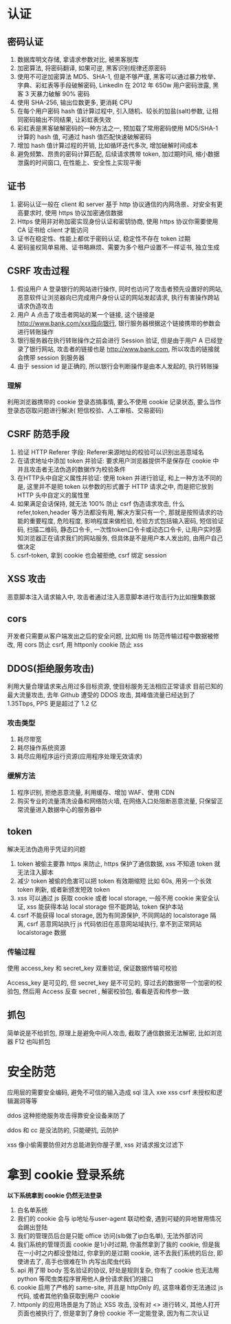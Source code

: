 # 认证

## 密码认证

1. 数据库明文存储, 拿请求参数对比, 被黑客脱库
2. 加密算法, 将密码翻译, 如果可逆, 黑客识别规律还原密码
3. 使用不可逆加密算法 MD5、SHA-1, 但是不够严谨, 黑客可以通过暴力枚举、字典、彩虹表等手段破解密码, LinkedIn 在 2012 年 650w
   用户密码泄露, 黑客 3 天暴力破解 90% 密码
4. 使用 SHA-256, 输出位数更多, 更消耗 CPU
5. 在每个用户密码 hash 值计算过程中, 引入随机、较长的加盐(salt)参数, 让相同密码输出不同结果, 让彩虹表失效
6. 彩虹表是黑客破解密码的一种方法之一, 预加载了常用密码使用 MD5/SHA-1 计算的 hash 值, 可通过 hash 值匹配快速破解密码
7. 增加 hash 值计算过程的开销, 比如循环迭代多次, 增加破解时间成本
8. 避免频繁、昂贵的密码计算匹配, 后续请求携带 token, 加过期时间, 缩小数据泄露的时间窗口, 在性能上、安全性上实现平衡

## 证书

1. 密码认证一般在 client 和 server 基于 http 协议通信的内网场景、对安全有更高要求时, 使用 https 协议加密通信数据
2. Https 使用非对称加密实现身份认证和密钥协商, 使用 https 协议你需要使用 CA 证书给 client 才能访问
3. 证书在稳定性、性能上都优于密码认证, 稳定性不存在 token 过期
4. 密码鉴权简单易用、证书略麻烦、需要为多个租户设置不一样证书, 独立生成

## CSRF 攻击过程

1. 假设用户 A 登录银行的网站进行操作, 同时也访问了攻击者预先设置好的网站, 恶意软件让浏览器向已完成用户身份认证的网站发起请求,
   执行有害操作跨站请求伪造攻击
2. 用户 A 点击了攻击者网站的某一个链接, 这个链接是 http://www.bank.com/xxx指向银行, 银行服务器根据这个链接携带的参数会进行转账操作
3. 银行服务器在执行转账操作之前会进行 Session 验证, 但是由于用户 A 已经登录了银行网站,
   攻击者的链接也是 http://www.bank.com, 所以攻击的链接就会携带 session 到服务器
4. 由于 session id 是正确的, 所以银行会判断操作是由本人发起的, 执行转账操

### 理解

利用浏览器携带的 cookie 登录态搞事情, 要么不使用 cookie 记录状态, 要么当作登录态窃取问题进行解决(
短信校验、人工审核、交易密码)

## CSRF 防范手段

1. 验证 HTTP Referer 字段: Referer来源地址的校验可以识别出恶意域名
2. 在请求地址中添加 token 并验证: 要求用户浏览器提供不是保存在 cookie 中并且攻击者无法伪造的数据作为校验条件
3. 在HTTP头中自定义属性并验证: 使用 token 并进行验证, 和上一种方法不同的是, 这里并不是把 token 以参数的形式置于 HTTP
   请求之中, 而是把它放到 HTTP 头中自定义的属性里
4. 如果满足会话保持, 就无法 100% 防止 csrf 伪造请求攻击, 什么 refer,token,header 等方法都没有用, 解决方案只有一个,
   那就是按照请求的功能的重要程度, 危险程度, 影响程度来做检验, 检验方式包括输入密码, 短信验证码, 扫描二维码, 静态口令卡,
   一次性token口令卡或动态口令卡, 让用户实时感知浏览器正在请求我们的网站服务, 但具体是不是用户本人发出的, 由用户自己做决定
5. csrf-token, 拿到 cookie 也会被拒绝, csrf 绑定 session

## XSS 攻击

恶意脚本注入请求输入中, 攻击者通过注入恶意脚本进行攻击行为比如搜集数据

## cors

开发者只需要从客户端发出之后的安全问题, 比如用 tls 防范传输过程中数据被修改, 用 cors 防止 csrf, 用 httponly cookie 防止 xss

## DDOS(拒绝服务攻击)

利用大量合理请求来占用过多目标资源, 使目标服务无法相应正常请求
目前已知的最大流量攻击, 去年 Github 遭受的 DDOS 攻击, 其峰值流量已经达到了 1.35Tbps, PPS 更是超过了 1.2 亿

### 攻击类型

1. 耗尽带宽
2. 耗尽操作系统资源
3. 耗尽应用程序运行资源(应用程序处理无效请求)

### 缓解方法

1. 程序识别, 拒绝恶意流量, 利用缓存、增加 WAF、使用 CDN
2. 购买专业的流量清洗设备和网络防火墙, 在网络入口处阻断恶意流量, 只保留正常流量进入数据中心的服务器中

## token

解决无法伪造用乎凭证的问题

1. token 被偷主要靠 https 来防止, https 保护了通信数据, xss 不知道 token 就无法注入脚本
2. 减少 token 被偷的危害可以把 token 有效期缩短 比如 60s, 用另一个长效 token 刷新, 或者新颁发短效 token
3. xss 可以通过 js 获取 cookie 或者 local storage, 一般不用 cookie 来安全认证, xss 能获得本站 local storage 但不能跨站,
   token 保护本站
4. csrf 不能获得 local storage, 因为有同源保护, 不同网站的 localstorage 隔离, csrf 恶意网站执行 js 代码依旧在恶意网站域执行,
   拿不到正常网站 localstorage 数据

### 传输过程

使用 access_key 和 secret_key 双重验证, 保证数据传输可校验

Access_key 是可见的, 但 secret_key 是不可见的, 穿过去的数据带一个加密的校验包, 然后用 Access 反查 secret , 解密校验包, 看看是否和传参一致

## 抓包

简单说是不给抓包, 原理上是避免中间人攻击, 截取了通信数据无法解密, 比如浏览器 F12 也叫抓包

# 安全防范

应用层的需要安全编码, 避免不可信的输入造成 sql 注入 xxe xss csrf 未授权和逻辑漏洞等等

ddos 这种拒绝服务攻击得靠安全设备来防了

ddos 和 cc 是没法防的, 只能硬抗, 云防护

xss 像小偷需要防但对方总能进到你屋子里, xss 对请求报文过滤下

# 拿到 cookie 登录系统

**以下系统拿到 cookie 仍然无法登录**

1. 白名单系统
2. 我们的 cookie 会与 ip地址与user-agent 联动检查, 遇到可疑的异地冒用情况会踢出登陆
3. 我们的管理员后台是只能 office 访问(slb做了ip白名单), 无法外部访问
4. 我们系统的管理页面 cookie 是1小时过期, 你虽然拿到了我的 cookie, 但是我在一小时之内都没登陆过, 你拿到的是过期 cookie,
   进不去我们系统的后台, 即使进去了, 高手也很难在1h 内写出爬虫代码
5. api 用了带 body 签名验证的协议, 好处是规则复杂, 你有了 cookie 也无法用 python 等爬虫类程序冒用他人身份请求我们的接口
6. cookie 启用了严格的 same-site, 并且是 httpOnly 的, 这意味着你无法通过 js 代码, 或者其他钓鱼获取到用户 cookie
7. httponly 的应用场景是为了防止 XSS 攻击, 没有对 <> 进行转义, 其他人打开页面也被执行了, 但是拿到了身份 cookie 不一定能登录,
   因为有二次认证